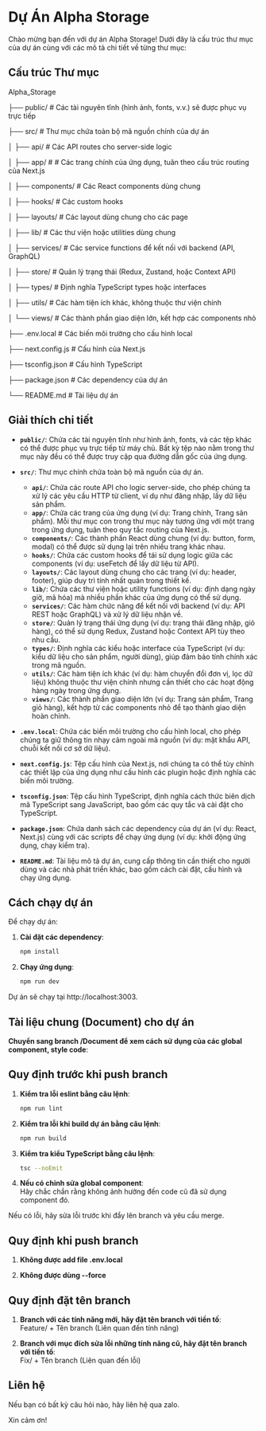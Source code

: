 # Dự Án Alpha Storage

Chào mừng bạn đến với dự án Alpha Storage! Dưới đây là cấu trúc thư mục của dự án cùng với các mô tả chi tiết về từng thư mục:

## Cấu trúc Thư mục

Alpha_Storage

├── public/               # Các tài nguyên tĩnh (hình ảnh, fonts, v.v.) sẽ được phục vụ trực tiếp

├── src/                  # Thư mục chứa toàn bộ mã nguồn chính của dự án

│   ├── api/              # Các API routes cho server-side logic

│   ├── app/              # # Các trang chính của ứng dụng, tuân theo cấu trúc routing của Next.js

│   ├── components/       # Các React components dùng chung

│   ├── hooks/            # Các custom hooks

│   ├── layouts/          # Các layout dùng chung cho các page

│   ├── lib/              # Các thư viện hoặc utilities dùng chung

│   ├── services/         # Các service functions để kết nối với backend (API, GraphQL)

│   ├── store/            # Quản lý trạng thái (Redux, Zustand, hoặc Context API)

│   ├── types/            # Định nghĩa TypeScript types hoặc interfaces

│   ├── utils/            # Các hàm tiện ích khác, không thuộc thư viện chính

│   └── views/            # Các thành phần giao diện lớn, kết hợp các components nhỏ

├── .env.local            # Các biến môi trường cho cấu hình local

├── next.config.js        # Cấu hình của Next.js

├── tsconfig.json         # Cấu hình TypeScript

├── package.json          # Các dependency của dự án

└── README.md             # Tài liệu dự án


## Giải thích chi tiết

- **`public/`**: Chứa các tài nguyên tĩnh như hình ảnh, fonts, và các tệp khác có thể được phục vụ trực tiếp từ máy chủ. Bất kỳ tệp nào nằm trong thư mục này đều có thể được truy cập qua đường dẫn gốc của ứng dụng.

- **`src/`**: Thư mục chính chứa toàn bộ mã nguồn của dự án.
  - **`api/`**: Chứa các route API cho logic server-side, cho phép chúng ta xử lý các yêu cầu HTTP từ client, ví dụ như đăng nhập, lấy dữ liệu sản phẩm.
  - **`app/`**: Chứa các trang của ứng dụng (ví dụ: Trang chính, Trang sản phẩm). Mỗi thư mục con trong thư mục này tương ứng với một trang trong ứng dụng, tuân theo quy tắc routing của Next.js.
  - **`components/`**: Các thành phần React dùng chung (ví dụ: button, form, modal) có thể được sử dụng lại trên nhiều trang khác nhau.
  - **`hooks/`**: Chứa các custom hooks để tái sử dụng logic giữa các components (ví dụ: useFetch để lấy dữ liệu từ API).
  - **`layouts/`**: Các layout dùng chung cho các trang (ví dụ: header, footer), giúp duy trì tính nhất quán trong thiết kế.
  - **`lib/`**: Chứa các thư viện hoặc utility functions (ví dụ: định dạng ngày giờ, mã hóa) mà nhiều phần khác của ứng dụng có thể sử dụng.
  - **`services/`**: Các hàm chức năng để kết nối với backend (ví dụ: API REST hoặc GraphQL) và xử lý dữ liệu nhận về.
  - **`store/`**: Quản lý trạng thái ứng dụng (ví dụ: trạng thái đăng nhập, giỏ hàng), có thể sử dụng Redux, Zustand hoặc Context API tùy theo nhu cầu.
  - **`types/`**: Định nghĩa các kiểu hoặc interface của TypeScript (ví dụ: kiểu dữ liệu cho sản phẩm, người dùng), giúp đảm bảo tính chính xác trong mã nguồn.
  - **`utils/`**: Các hàm tiện ích khác (ví dụ: hàm chuyển đổi đơn vị, lọc dữ liệu) không thuộc thư viện chính nhưng cần thiết cho các hoạt động hàng ngày trong ứng dụng.
  - **`views/`**: Các thành phần giao diện lớn (ví dụ: Trang sản phẩm, Trang giỏ hàng), kết hợp từ các components nhỏ để tạo thành giao diện hoàn chỉnh.

- **`.env.local`**: Chứa các biến môi trường cho cấu hình local, cho phép chúng ta giữ thông tin nhạy cảm ngoài mã nguồn (ví dụ: mật khẩu API, chuỗi kết nối cơ sở dữ liệu).

- **`next.config.js`**: Tệp cấu hình của Next.js, nơi chúng ta có thể tùy chỉnh các thiết lập của ứng dụng như cấu hình các plugin hoặc định nghĩa các biến môi trường.

- **`tsconfig.json`**: Tệp cấu hình TypeScript, định nghĩa cách thức biên dịch mã TypeScript sang JavaScript, bao gồm các quy tắc và cài đặt cho TypeScript.

- **`package.json`**: Chứa danh sách các dependency của dự án (ví dụ: React, Next.js) cùng với các scripts để chạy ứng dụng (ví dụ: khởi động ứng dụng, chạy kiểm tra).

- **`README.md`**: Tài liệu mô tả dự án, cung cấp thông tin cần thiết cho người dùng và các nhà phát triển khác, bao gồm cách cài đặt, cấu hình và chạy ứng dụng.

## Cách chạy dự án

Để chạy dự án:

1. **Cài đặt các dependency**:  
   ```bash
   npm install

2. **Chạy ứng dụng**:  
   ```bash
   npm run dev

Dự án sẽ chạy tại http://localhost:3003.

## Tài liệu chung (Document) cho dự án

**Chuyển sang branch /Document để xem cách sử dụng của các global component, style code**:  

## Quy định trước khi push branch

1. **Kiểm tra lỗi eslint bằng câu lệnh**:  
   ```bash
   npm run lint

2. **Kiểm tra lỗi khi build dự án bằng câu lệnh**:  
   ```bash
   npm run build

3. **Kiểm tra kiểu TypeScript bằng câu lệnh**:  
   ```bash
   tsc --noEmit

4. **Nếu có chỉnh sửa global component**:  
   Hãy chắc chắn rằng không ảnh hưởng đến code cũ đã sử dụng component đó.

Nếu có lỗi, hãy sửa lỗi trước khi đẩy lên branch và yêu cầu merge.

## Quy định khi push branch

1. **Không được add file .env.local**

2. **Không được dùng --force**

## Quy định đặt tên branch

1. **Branch với các tính năng mới, hãy đặt tên branch với tiền tố**:  
   Feature/ + Tên branch (Liên quan đến tính năng)

2. **Branch với mục đích sửa lỗi những tính năng cũ, hãy đặt tên branch với tiền tố**:  
   Fix/ + Tên branch (Liên quan đến lỗi)

## Liên hệ

Nếu bạn có bất kỳ câu hỏi nào, hãy liên hệ qua zalo.

Xin cảm ơn!